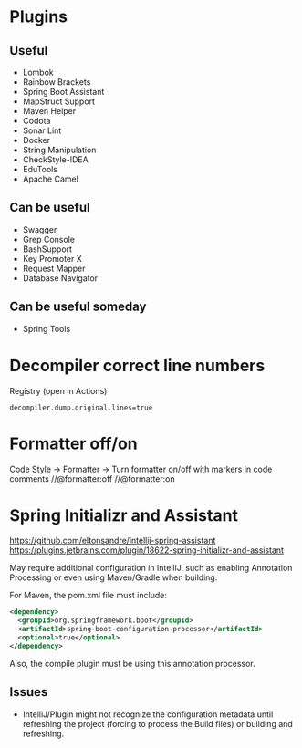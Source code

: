 # Plugins

## Useful
- Lombok
- Rainbow Brackets
- Spring Boot Assistant
- MapStruct Support
- Maven Helper
- Codota
- Sonar Lint
- Docker
- String Manipulation
- CheckStyle-IDEA
- EduTools
- Apache Camel

## Can be useful
- Swagger
- Grep Console
- BashSupport
- Key Promoter X
- Request Mapper
- Database Navigator

## Can be useful someday
- Spring Tools

# Decompiler correct line numbers
Registry (open in Actions)
```
decompiler.dump.original.lines=true
```

# Formatter off/on
Code Style -> Formatter -> Turn formatter on/off with markers in code comments
//@formatter:off
//@formatter:on

# Spring Initializr and Assistant
https://github.com/eltonsandre/intellij-spring-assistant
https://plugins.jetbrains.com/plugin/18622-spring-initializr-and-assistant

May require additional configuration in IntelliJ, such as enabling Annotation Processing or even using Maven/Gradle when building.

For Maven, the pom.xml file must include:
```xml
<dependency>
  <groupId>org.springframework.boot</groupId>
  <artifactId>spring-boot-configuration-processor</artifactId>
  <optional>true</optional>
</dependency>
```
Also, the compile plugin must be using this annotation processor.

## Issues
* IntelliJ/Plugin might not recognize the configuration metadata until refreshing the project (forcing to process the Build files) or building and refreshing.
